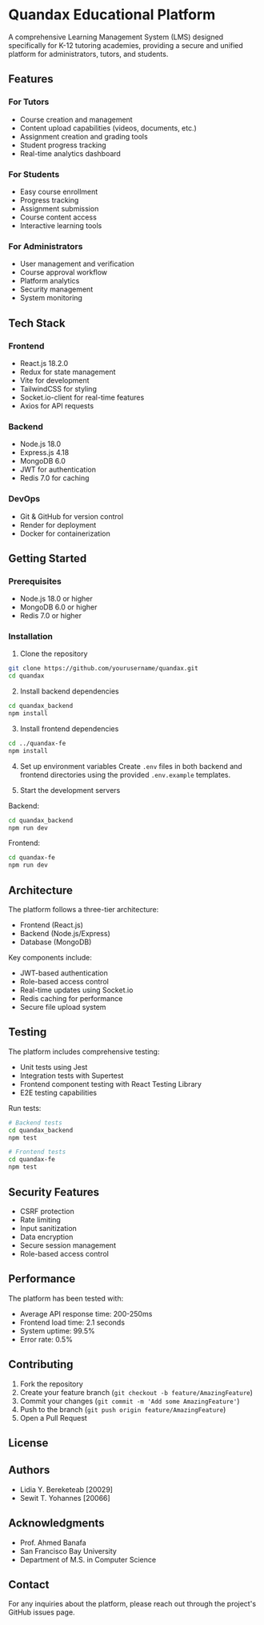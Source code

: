# Quandax Educational Platform

A comprehensive Learning Management System (LMS) designed specifically for K-12 tutoring academies, providing a secure and unified platform for administrators, tutors, and students.

## Features

### For Tutors
- Course creation and management
- Content upload capabilities (videos, documents, etc.)
- Assignment creation and grading tools
- Student progress tracking
- Real-time analytics dashboard

### For Students
- Easy course enrollment
- Progress tracking
- Assignment submission
- Course content access
- Interactive learning tools

### For Administrators
- User management and verification
- Course approval workflow
- Platform analytics
- Security management
- System monitoring

## Tech Stack

### Frontend
- React.js 18.2.0
- Redux for state management
- Vite for development
- TailwindCSS for styling
- Socket.io-client for real-time features
- Axios for API requests

### Backend
- Node.js 18.0
- Express.js 4.18
- MongoDB 6.0
- JWT for authentication
- Redis 7.0 for caching

### DevOps
- Git & GitHub for version control
- Render for deployment
- Docker for containerization

## Getting Started

### Prerequisites
- Node.js 18.0 or higher
- MongoDB 6.0 or higher
- Redis 7.0 or higher

### Installation

1. Clone the repository
```bash
git clone https://github.com/yourusername/quandax.git
cd quandax
```

2. Install backend dependencies
```bash
cd quandax_backend
npm install
```

3. Install frontend dependencies
```bash
cd ../quandax-fe
npm install
```

4. Set up environment variables
Create `.env` files in both backend and frontend directories using the provided `.env.example` templates.

5. Start the development servers

Backend:
```bash
cd quandax_backend
npm run dev
```

Frontend:
```bash
cd quandax-fe
npm run dev
```

## Architecture

The platform follows a three-tier architecture:
- Frontend (React.js)
- Backend (Node.js/Express)
- Database (MongoDB)

Key components include:
- JWT-based authentication
- Role-based access control
- Real-time updates using Socket.io
- Redis caching for performance
- Secure file upload system

## Testing

The platform includes comprehensive testing:
- Unit tests using Jest
- Integration tests with Supertest
- Frontend component testing with React Testing Library
- E2E testing capabilities

Run tests:
```bash
# Backend tests
cd quandax_backend
npm test

# Frontend tests
cd quandax-fe
npm test
```

## Security Features

- CSRF protection
- Rate limiting
- Input sanitization
- Data encryption
- Secure session management
- Role-based access control

## Performance

The platform has been tested with:
- Average API response time: 200-250ms
- Frontend load time: 2.1 seconds
- System uptime: 99.5%
- Error rate: 0.5%

## Contributing

1. Fork the repository
2. Create your feature branch (`git checkout -b feature/AmazingFeature`)
3. Commit your changes (`git commit -m 'Add some AmazingFeature'`)
4. Push to the branch (`git push origin feature/AmazingFeature`)
5. Open a Pull Request

## License



## Authors

- Lidia Y. Bereketeab [20029]
- Sewit T. Yohannes [20066]

## Acknowledgments

- Prof. Ahmed Banafa
- San Francisco Bay University
- Department of M.S. in Computer Science

## Contact

For any inquiries about the platform, please reach out through the project's GitHub issues page.
